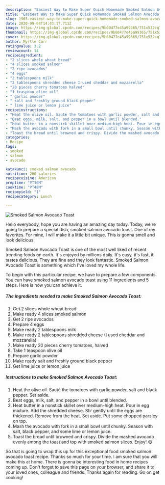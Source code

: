 ```yaml
---
description: "Easiest Way to Make Super Quick Homemade Smoked Salmon Avocado Toast"
title: "Easiest Way to Make Super Quick Homemade Smoked Salmon Avocado Toast"
slug: 1965-easiest-way-to-make-super-quick-homemade-smoked-salmon-avocado-toast
date: 2020-09-04T14:43:17.711Z
image: https://img-global.cpcdn.com/recipes/9b60477e45a99365/751x532cq70/smoked-salmon-avocado-toast-recipe-main-photo.jpg
thumbnail: https://img-global.cpcdn.com/recipes/9b60477e45a99365/751x532cq70/smoked-salmon-avocado-toast-recipe-main-photo.jpg
cover: https://img-global.cpcdn.com/recipes/9b60477e45a99365/751x532cq70/smoked-salmon-avocado-toast-recipe-main-photo.jpg
author: Myrtle Carr
ratingvalue: 3.2
reviewcount: 14
recipeingredient:
- "2 slices whole wheat bread"
- "4 slices smoked salmon"
- "2 ripe avocados"
- "4 eggs"
- "2 tablespoons milk"
- "2 tablespoons shredded cheese I used cheddar and mozzarella"
- "20 pieces cherry tomatoes halved"
- "1 teaspoon olive oil"
- " garlic powder"
- " salt and freshly ground black pepper"
- " lime juice or lemon juice"
recipeinstructions:
- "Heat the olive oil. Sauté the tomatoes with garlic powder, salt and black pepper. Set aside."
- "Beat eggs, milk, salt, and pepper in a bowl until blended."
- "Heat butter in a nonstick skillet over medium-high heat. Pour in egg mixture. Add the shredded cheese. Stir gently until the eggs are thickened. Remove from the heat. Set aside. Put some chopped parsley on top."
- "Mash the avocado with fork in a small bowl until chunky. Season with salt, black pepper, and some lime or lemon juice."
- "Toast the bread until browned and crispy. Divide the mashed avocado evenly among the toast and top with smoked salmon slices. Enjoy! 😋"
categories:
- Recipe
tags:
- smoked
- salmon
- avocado

katakunci: smoked salmon avocado 
nutrition: 280 calories
recipecuisine: American
preptime: "PT16M"
cooktime: "PT48M"
recipeyield: "1"
recipecategory: Lunch

---
```



![Smoked Salmon Avocado Toast](https://img-global.cpcdn.com/recipes/9b60477e45a99365/751x532cq70/smoked-salmon-avocado-toast-recipe-main-photo.jpg)

Hello everybody, hope you are having an amazing day today. Today, we're going to prepare a special dish, smoked salmon avocado toast. One of my favorites. For mine, I will make it a little bit unique. This is gonna smell and look delicious.



Smoked Salmon Avocado Toast is one of the most well liked of recent trending foods on earth. It's enjoyed by millions daily. It's easy, it's fast, it tastes delicious. They are fine and they look fantastic. Smoked Salmon Avocado Toast is something which I've loved my whole life.


To begin with this particular recipe, we have to prepare a few components. You can have smoked salmon avocado toast using 11 ingredients and 5 steps. Here is how you can achieve it.

<!--inarticleads1-->

##### The ingredients needed to make Smoked Salmon Avocado Toast:

1. Get 2 slices whole wheat bread
1. Make ready 4 slices smoked salmon
1. Get 2 ripe avocados
1. Prepare 4 eggs
1. Make ready 2 tablespoons milk
1. Make ready 2 tablespoons shredded cheese (I used cheddar and mozzarella)
1. Make ready 20 pieces cherry tomatoes, halved
1. Take 1 teaspoon olive oil
1. Prepare  garlic powder
1. Make ready  salt and freshly ground black pepper
1. Get  lime juice or lemon juice




<!--inarticleads2-->

##### Instructions to make Smoked Salmon Avocado Toast:

1. Heat the olive oil. Sauté the tomatoes with garlic powder, salt and black pepper. Set aside.
1. Beat eggs, milk, salt, and pepper in a bowl until blended.
1. Heat butter in a nonstick skillet over medium-high heat. Pour in egg mixture. Add the shredded cheese. Stir gently until the eggs are thickened. Remove from the heat. Set aside. Put some chopped parsley on top.
1. Mash the avocado with fork in a small bowl until chunky. Season with salt, black pepper, and some lime or lemon juice.
1. Toast the bread until browned and crispy. Divide the mashed avocado evenly among the toast and top with smoked salmon slices. Enjoy! 😋




So that is going to wrap this up for this exceptional food smoked salmon avocado toast recipe. Thanks so much for your time. I am sure that you will make this at home. There is gonna be interesting food in home recipes coming up. Don't forget to save this page on your browser, and share it to your loved ones, colleague and friends. Thanks again for reading. Go on get cooking!
